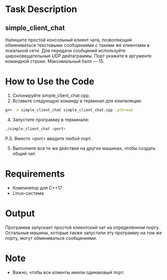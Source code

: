 # Task Description
## simple_client_chat
Напишите простой консольный клиент чата, позволяющий обмениваться текстовыми сообщениями с такими же клиентами в локальной сети. 
Для передачи сообщений используйте широковещательные UDP дейтаграммы. 
Порт укажите в аргументе командной строки.
Максимальный балл — 15.

# How to Use the Code
1. Склонируйте simple_client_chat.cpp.
2. Вставьте следующую команду в терминал для компиляции:
```bash
g++ -o simple_client_chat simple_client_chat.cpp -pthread
```
4. Запустите программу в терминале:
```bash
./simple_client_chat <port>
```
P.S. Вместо \<port\> введите любой порт.

5. Выполните все те же действия на других машинах, чтобы создать общий чат.


# Requirements
- Компилятор для C++17
- Linux-система
  
# Output
Программа запускает простой клиентский чат на определённом порту. 
Остальные машины, которые также запустили эту программу на том же порту, могут обмениваться сообщениями.

# Note
- Важно, чтобы все клиенты имели одинаковый порт.
